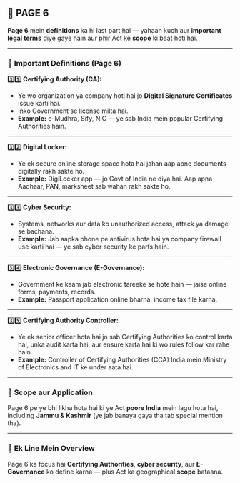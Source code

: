 ## 📄 **PAGE 6**

**Page 6** mein **definitions** ka hi last part hai — yahaan kuch aur **important legal terms** diye gaye hain aur phir Act ke **scope** ki baat hoti hai.

---

### 🔑 **Important Definitions (Page 6)**

3️⃣1️⃣ **Certifying Authority (CA):**

* Ye wo organization ya company hoti hai jo **Digital Signature Certificates** issue karti hai.
* Inko Government se license milta hai.
* **Example:** e-Mudhra, Sify, NIC — ye sab India mein popular Certifying Authorities hain.

---

3️⃣2️⃣ **Digital Locker:**

* Ye ek secure online storage space hota hai jahan aap apne documents digitally rakh sakte ho.
* **Example:** DigiLocker app — jo Govt of India ne diya hai. Aap apna Aadhaar, PAN, marksheet sab wahan rakh sakte ho.

---

3️⃣3️⃣ **Cyber Security:**

* Systems, networks aur data ko unauthorized access, attack ya damage se bachana.
* **Example:** Jab aapka phone pe antivirus hota hai ya company firewall use karti hai — ye sab cyber security ke parts hain.

---

3️⃣4️⃣ **Electronic Governance (E-Governance):**

* Government ke kaam jab electronic tareeke se hote hain — jaise online forms, payments, records.
* **Example:** Passport application online bharna, income tax file karna.

---

3️⃣5️⃣ **Certifying Authority Controller:**

* Ye ek senior officer hota hai jo sab Certifying Authorities ko control karta hai, unka audit karta hai, aur ensure karta hai ki wo rules follow kar rahe hain.
* **Example:** Controller of Certifying Authorities (CCA) India mein Ministry of Electronics and IT ke under aata hai.

---

### 🔑 **Scope aur Application**

Page 6 pe ye bhi likha hota hai ki ye Act **poore India** mein lagu hota hai, including **Jammu & Kashmir** (ye jab banaya gaya tha tab special mention tha).

---

### 📌 **Ek Line Mein Overview**

Page 6 ka focus hai **Certifying Authorities**, **cyber security**, aur **E-Governance** ko define karna — plus Act ka geographical **scope** bataana.
